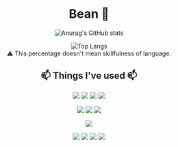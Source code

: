 <div align="center">

# Bean 🌻


![Anurag's GitHub stats](https://github-readme-stats-sandy-nine.vercel.app/api?username=xxbeann&show_icons=true&theme=radical)

![Top Langs](https://github-readme-stats-sandy-nine.vercel.app/api/top-langs/?username=xxbeann&langs_count=10)
<br>
⚠️ This percentage doesn't mean skillfulness of language.
<br>

 ## 📫 Things I've used 📫

 <p>
     <img src="https://img.shields.io/badge/Python-3776AB?style=flat&logo=python&logoColor=white"> 
     <img src="https://img.shields.io/badge/C++-00599C?style=flat&logo=cplusplus&logoColor=white"> 
     <img src="https://img.shields.io/badge/C-A8B9CC?style=flat&logo=c&logoColor=white">
     <img src="https://img.shields.io/badge/Linux-FCC624?style=flat&logo=linux&logoColor=white">
 </p>
 <p>
     <img src="https://img.shields.io/badge/html5-E34F26?style=flat&logo=html5&logoColor=white"> 
     <img src="https://img.shields.io/badge/css3-1572B6?style=flat&logo=css3&logoColor=white"> 
     <img src="https://img.shields.io/badge/Javascript-F7DF1E?style=flat&logo=javascript&logoColor=white"> 
 </p>
 <p>
     <img src="https://img.shields.io/badge/MySQL-4479A1?style=flat&logo=mysql&logoColor=black"> 
 </p>
 <p>
     <img src="https://img.shields.io/badge/Notion-ffffff?style=flat&logo=Notion&logoColor=black"> 
     <img src="https://img.shields.io/badge/git-F05032?style=flat&logo=git&logoColor=white">
     <img src="https://img.shields.io/badge/github-181717?style=flat&logo=github&logoColor=white"> 
     <img src="https://img.shields.io/badge/googlecloud-4285F4?style=flat&logo=googlecloud&logoColor=white"/
 </p>

</div>
